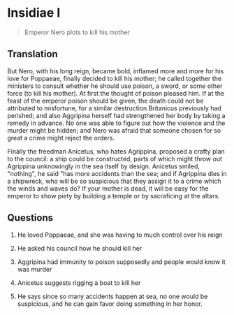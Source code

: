 # Insidiae I

> Emperor Nero plots to kill his mother

## Translation

But Nero, with his long reign, became bold, inflamed more and more for his love for Poppaeae, finally decided to kill his mother; he called together the ministers to consult whether he should use poison, a sword, or some other force (to kill his mother). At first the thought of poison pleased him. If at the feast of the emperor poison should be given, the death could not be attributed to misfortune, for a similar destruction Britanicus previously had perished; and also Aggripina herself had strengthened her body by taking a remedy in advance. No one was able to figure out how the violence and the murder might be hidden; and Nero was afraid that someone chosen for so great a crime might reject the orders.

Finally the freedman Anicetus, who hates Agrippina, proposed a crafty plan to the council: a ship could be constructed, parts of which might throw out Agrippina unknowingly in the sea itself by design. Anicetus smiled, "nothing", he said "has more accidents than the sea; and if Agrippina dies in a shipwreck, who will be so suspicious that they assign it to a crime which the winds and waves do? If your mother is dead, it will be easy for the emperor to show piety by building a temple or by sacraficing at the altars.

## Questions

1. He loved Poppaeae, and she was having to much control over his reign

2. He asked his council how he should kill her

3. Aggripina had immunity to poison supposedly and people would know it was murder

4. Anicetus suggests rigging a boat to kill her

5. He says since so many accidents happen at sea, no one would be suspicious, and he can gain favor doing something in her honor.
